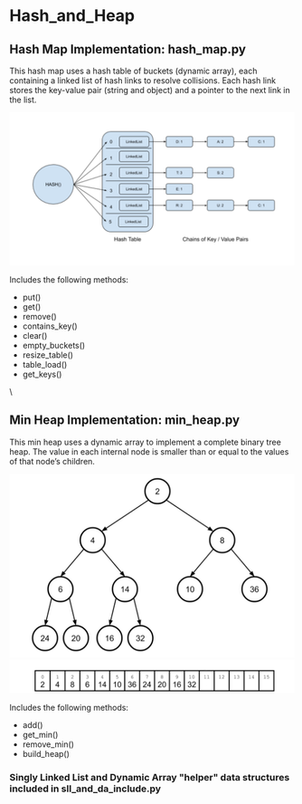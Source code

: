 # Hash_and_Heap

## Hash Map Implementation:  hash_map.py

This hash map uses a hash table of buckets (dynamic array), each containing a linked list of hash links to resolve collisions. Each hash link stores the key-value pair (string and object) and a pointer to the next link in the list.

![ScreenShot1](https://github.com/salleya/Hash_and_Heap/blob/master/ScreenShot1.png)

Includes the following methods:
- put()
- get()
- remove()
- contains_key()
- clear()
- empty_buckets()
- resize_table()
- table_load()
- get_keys()

\
## Min Heap Implementation:  min_heap.py

This min heap uses a dynamic array to implement a complete binary tree heap. The value in each internal node is smaller than or equal to the values of that node’s children.  

![ScreenShot1](https://github.com/salleya/Hash_and_Heap/blob/master/ScreenShot2.png)
![ScreenShot1](https://github.com/salleya/Hash_and_Heap/blob/master/ScreenShot3.png)

Includes the following methods:
- add()
- get_min()
- remove_min()
- build_heap()


### Singly Linked List and Dynamic Array "helper" data structures included in sll_and_da_include.py
